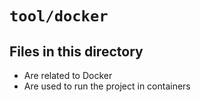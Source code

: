 # `tool/docker`

## Files in this directory

- Are related to Docker
- Are used to run the project in containers
